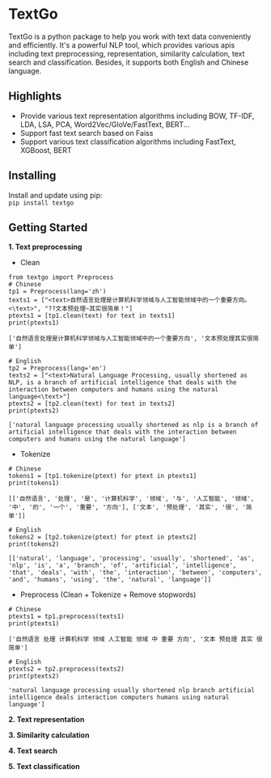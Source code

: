# TextGo
TextGo is a python package to help you work with text data conveniently and efficiently. It's a powerful NLP tool, which provides various apis including text preprocessing, representation, similarity calculation, text search and classification. Besides, it supports both English and Chinese language.

## Highlights
* Provide various text representation algorithms including BOW, TF-IDF, LDA, LSA, PCA, Word2Vec/GloVe/FastText, BERT...
* Support fast text search based on Faiss
* Support various text classification algorithms including FastText, XGBoost, BERT

## Installing
Install and update using pip:      
`pip install textgo`

## Getting Started
**1. Text preprocessing**
   
* Clean
```
from textgo import Preprocess
# Chinese
tp1 = Preprocess(lang='zh')
texts1 = ["<text>自然语言处理是计算机科学领域与人工智能领域中的一个重要方向。<\text>", "??文本预处理~其实很简单！"]
ptexts1 = [tp1.clean(text) for text in texts1]
print(ptexts1)
```
```['自然语言处理是计算机科学领域与人工智能领域中的一个重要方向', '文本预处理其实很简单']```

```
# English
tp2 = Preprocess(lang='en')
texts2 = ["<text>Natural Language Processing, usually shortened as NLP, is a branch of artificial intelligence that deals with the interaction between computers and humans using the natural language<\text>"]
ptexts2 = [tp2.clean(text) for text in texts2]
print(ptexts2)
```
```['natural language processing usually shortened as nlp is a branch of artificial intelligence that deals with the interaction between computers and humans using the natural language']```

* Tokenize
```
# Chinese
tokens1 = [tp1.tokenize(ptext) for ptext in ptexts1]
print(tokens1)
```
```[['自然语言', '处理', '是', '计算机科学', '领域', '与', '人工智能', '领域', '中', '的', '一个', '重要', '方向'], ['文本', '预处理', '其实', '很', '简单']]```

```
# English
tokens2 = [tp2.tokenize(ptext) for ptext in ptexts2]
print(tokens2)
```
```[['natural', 'language', 'processing', 'usually', 'shortened', 'as', 'nlp', 'is', 'a', 'branch', 'of', 'artificial', 'intelligence', 'that', 'deals', 'with', 'the', 'interaction', 'between', 'computers', 'and', 'humans', 'using', 'the', 'natural', 'language']]```

* Preprocess (Clean + Tokenize + Remove stopwords)
```
# Chinese
ptexts1 = tp1.preprocess(texts1)
print(ptexts1)
```
```['自然语言 处理 计算机科学 领域 人工智能 领域 中 重要 方向', '文本 预处理 其实 很 简单']```

```
# English
ptexts2 = tp2.preprocess(texts2)
print(ptexts2)
```
```'natural language processing usually shortened nlp branch artificial intelligence deals interaction computers humans using natural language']```

**2. Text representation**

**3. Similarity calculation**

**4. Text search**   

**5. Text classification**
  
